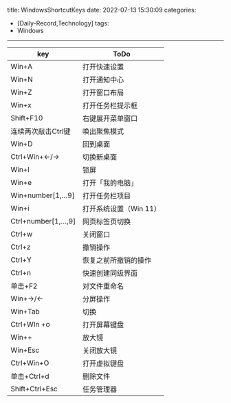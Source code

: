title: WindowsShortcutKeys
date: 2022-07-13 15:30:09
categories:
- [Daily-Record,Technology]
tags:
- Windows

---
key|ToDo
--|--
Win+A|打开快速设置
Win+N|打开通知中心
Win+Z|打开窗口布局
Win+x|打开任务栏提示框
Shift+F10|右键展开菜单窗口
连续两次敲击Ctrl键|唤出聚焦模式
Win+D|回到桌面
Ctrl+Win+←/→|切换新桌面
Win+l|锁屏
Win+e|打开「我的电脑」
Win+number[1,…9]|打开任务栏项目
Win+i|打开系统设置（Win 11）
Ctrl+number[1,…,9]|网页标签页切换
Ctrl+w|关闭窗口
Ctrl+z|撤销操作
Ctrl+Y|恢复之前所撤销的操作
Ctrl+n|快速创建同级界面
单击+F2|对文件重命名
Win+->/<-|分屏操作
Win+Tab|切换
Ctrl+WIn +o|打开屏幕键盘
Win++|放大镜
Win+Esc|关闭放大镜
Ctrl+Win+O|打开虚拟键盘
单击+Ctrl+d|删除文件
Shift+Ctrl+Esc|任务管理器